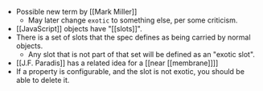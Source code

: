 - Possible new term by [[Mark Miller]]
    - May later change `exotic` to something else, per some criticism.
- [[JavaScript]] objects have "[[slots]]".
- There is a set of slots that the spec defines as being carried by normal objects.
    - Any slot that is not part of that set will be defined as an "exotic slot".
- [[J.F. Paradis]] has a related idea for a [[near [[membrane]]]]
- If a property is configurable, and the slot is not exotic, you should be able to delete it.
